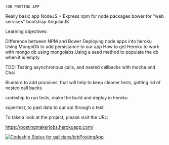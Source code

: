 	JOB POSTING APP

Really basic app
NodeJS + Express
npm for node packages
bower for "web services"
bootstrap
AngularJS


Learning objectives:

Difference between NPM and Bower
Deploying node apps into heroku
Using MongoDb to add persistance to our app
How to get Heroku to work with mongo db using mongolabs
Using a seed method to populate the db when it is empty

TDD: Testing asynchronous calls, and nested callbacks with mocha and Chai

Bluebird to add promises, that will help to keep cleaner tests, getting rid of nested call backs

codeship to run tests, make the build and deploy in heroku

supertest, to past data to our api through a test



To take a look at the project, please visit the URL:

https://postingmakerjobs.herokuapp.com/

[ ![Codeship Status for galicians/jobPostingApp](https://www.codeship.io/projects/e26f9310-4424-0132-a4ed-52edbda4e693/status)](https://www.codeship.io/projects/44792)